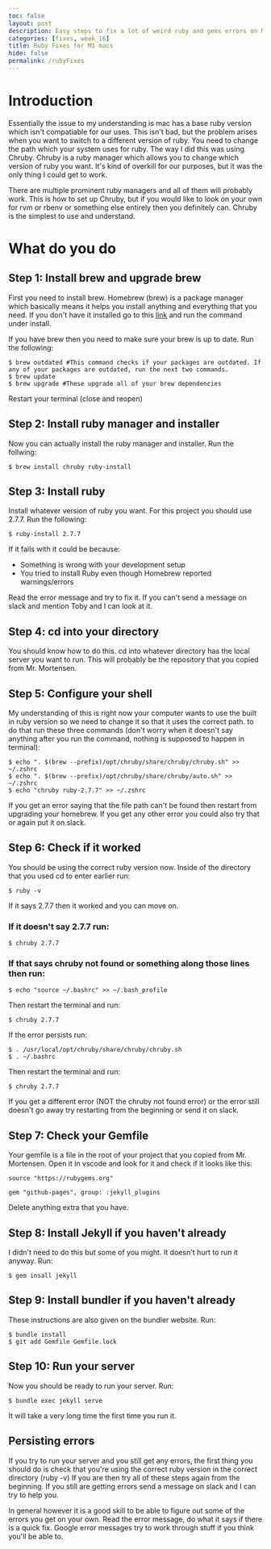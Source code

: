 ```yaml
---
toc: false
layout: post
description: Easy steps to fix a lot of weird ruby and gems errors on M1 macs
categories: [fixes, week_16]
title: Ruby Fixes for M1 macs
hide: false
permalink: /rubyFixes
---
```


# Introduction 
Essentially the issue to my understanding is mac has a base ruby version which isn't compatiable for our uses. This isn't bad, but the problem arises when you want to switch to a different version of ruby. You need to change the path which your system uses for ruby. The way I did this was using Chruby. Chruby is a ruby manager which allows you to change which version of ruby you want. It's kind of overkill for our purposes, but it was the only thing I could get to work. 

There are multiple prominent ruby managers and all of them will probably work. This is how to set up Chruby, but if you would like to look on your own for rvm or rbenv or something else entirely then you definitely can. Chruby is the simplest to use and understand. 

# What do you do

## Step 1: Install brew and upgrade brew
First you need to install brew. Homebrew (brew) is a package manager which basically means it helps you install anything and everything that you need. If you don't have it installed go to this [link](https://brew.sh/) and run the command under install. 

If you have brew then you need to make sure your brew is up to date. Run the following:
```shell
$ brew outdated #This command checks if your packages are outdated. If any of your packages are outdated, run the next two commands.
$ brew update 
$ brew upgrade #These upgrade all of your brew dependencies
```
Restart your terminal (close and reopen)
## Step 2: Install ruby manager and installer
Now you can actually install the ruby manager and installer. Run the follwing:
```shell
$ brew install chruby ruby-install
```

## Step 3: Install ruby
Install whatever version of ruby you want. For this project you should use 2.7.7. Run the following:
```shell
$ ruby-install 2.7.7
```

If it fails with it could be because:
- Something is wrong with your development setup
- You tried to install Ruby even though Homebrew reported warnings/errors

Read the error message and try to fix it. If you can't send a message on slack and mention Toby and I can look at it. 

## Step 4: cd into your directory
You should know how to do this. cd into whatever directory has the local server you want to run. This will probably be the repository that you copied from Mr. Mortensen.


## Step 5: Configure your shell
My understanding of this is right now your computer wants to use the built in ruby version so we need to change it so that it uses the correct path. to do that run these three commands (don't worry when it doesn't say anything after you run the command, nothing is supposed to happen in terminal):
```shell
$ echo ". $(brew --prefix)/opt/chruby/share/chruby/chruby.sh" >> ~/.zshrc
$ echo ". $(brew --prefix)/opt/chruby/share/chruby/auto.sh" >> ~/.zshrc
$ echo "chruby ruby-2.7.7" >> ~/.zshrc
```

If you get an error saying that the file path can't be found then restart from upgrading your homebrew. If you get any other error you could also try that or again put it on slack.

## Step 6: Check if it worked
You should be using the correct ruby version now. Inside of the directory that you used cd to enter earlier run:
```shell
$ ruby -v
```
If it says 2.7.7 then it worked and you can move on. 

### If it doesn't say 2.7.7 run:
```shell
$ chruby 2.7.7
```

### If that says chruby not found or something along those lines then run:
```shell
$ echo "source ~/.bashrc" >> ~/.bash_profile
```

Then restart the terminal and run:
```shell
$ chruby 2.7.7 
```

If the error persists run:
```shell
$ . /usr/local/opt/chruby/share/chruby/chruby.sh
$ . ~/.bashrc
```

Then restart the terminal and run:
```shell
$ chruby 2.7.7 
```

If you get a different error (NOT the chruby not found error) or the error still doesn't go away try restarting from the beginning or send it on slack. 

## Step 7: Check your Gemfile
Your gemfile is a file in the root of your project that you copied from Mr. Mortensen. Open it in vscode and look for it and check if it looks like this:
```gem
source "https://rubygems.org"

gem "github-pages", group: :jekyll_plugins
```
Delete anything extra that you have.
## Step 8: Install Jekyll if you haven't already
I didn't need to do this but some of you might. It doesn't hurt to run it anyway. Run:
```shell
$ gem insall jekyll
```
## Step 9: Install bundler if you haven't already
These instructions are also given on the bundler website. Run:
```shell
$ bundle install
$ git add Gemfile Gemfile.lock
```

## Step 10: Run your server
Now you should be ready to run your server. Run:
```shell
$ bundle exec jekyll serve
```
It will take a very long time the first time you run it. 

## Persisting errors
If you try to run your server and you still get any errors, the first thing you should do is check that you're using the correct ruby version in the correct directory (ruby -v) If you are then try all of these steps again from the beginning. If you still are getting errors send a message on slack and I can try to help you. 

In general however it is a good skill to be able to figure out some of the errors you get on your own. Read the error message, do what it says if there is a quick fix. Google error messages try to work through stuff if you think you'll be able to. 
